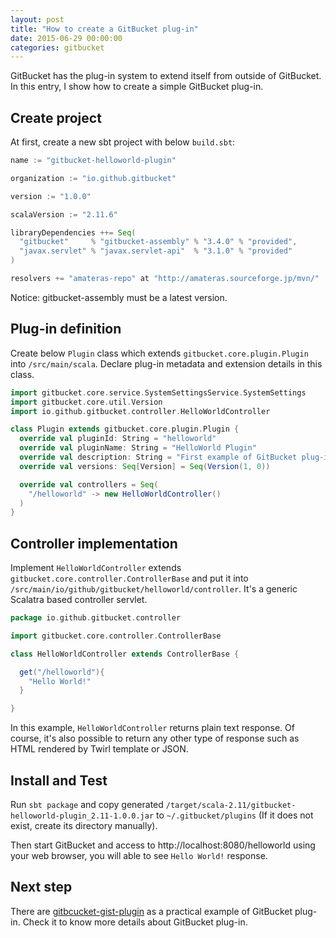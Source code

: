 ```yaml
---
layout: post
title: "How to create a GitBucket plug-in"
date: 2015-06-29 00:00:00
categories: gitbucket
---
```


GitBucket has the plug-in system to extend itself from outside of GitBucket. In this entry, I show how to create a simple GitBucket plug-in.

## Create project

At first, create a new sbt project with below `build.sbt`:

```scala
name := "gitbucket-helloworld-plugin"

organization := "io.github.gitbucket"

version := "1.0.0"

scalaVersion := "2.11.6"

libraryDependencies ++= Seq(
  "gitbucket"     % "gitbucket-assembly" % "3.4.0" % "provided",
  "javax.servlet" % "javax.servlet-api"  % "3.1.0" % "provided"
)

resolvers += "amateras-repo" at "http://amateras.sourceforge.jp/mvn/"
```

Notice: gitbucket-assembly must be a latest version.

## Plug-in definition

Create below `Plugin` class which extends `gitbucket.core.plugin.Plugin` into `/src/main/scala`. Declare plug-in metadata and extension details in this class.

```scala
import gitbucket.core.service.SystemSettingsService.SystemSettings
import gitbucket.core.util.Version
import io.github.gitbucket.controller.HelloWorldController

class Plugin extends gitbucket.core.plugin.Plugin {
  override val pluginId: String = "helloworld"
  override val pluginName: String = "HelloWorld Plugin"
  override val description: String = "First example of GitBucket plug-in"
  override val versions: Seq[Version] = Seq(Version(1, 0))

  override val controllers = Seq(
    "/helloworld" -> new HelloWorldController()
  )
}
```

## Controller implementation

Implement `HelloWorldController` extends `gitbucket.core.controller.ControllerBase` and put it into `/src/main/io/github/gitbucket/helloworld/controller`. It's a generic Scalatra based controller servlet.

```scala
package io.github.gitbucket.controller

import gitbucket.core.controller.ControllerBase

class HelloWorldController extends ControllerBase {

  get("/helloworld"){
    "Hello World!"
  }

}
```

In this example, `HelloWorldController` returns plain text response. Of course, it's also possible to return any other type of response such as HTML rendered by Twirl template or JSON.

## Install and Test

Run `sbt package` and copy generated `/target/scala-2.11/gitbucket-helloworld-plugin_2.11-1.0.0.jar` to `~/.gitbucket/plugins` (If it does not exist, create its directory manually).

Then start GitBucket and access to http://localhost:8080/helloworld using your web browser, you will able to see `Hello World!` response.

## Next step

There are [gitbcucket-gist-plugin](https://github.com/takezoe/gitbucket-gist-plugin) as a practical example of GitBucket plug-in. Check it to know more details about GitBucket plug-in.

